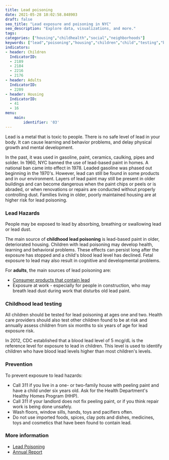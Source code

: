 ```yaml
---
title: Lead poisoning
date: 2021-05-28 18:02:58.848903
draft: false
seo_title: "Lead exposure and poisoning in NYC"
seo_description: "Explore data, visualizations, and more."
tags: 
categories: ["housing","childhealth","social","neighborhoods"]
keywords: ["lead","poisoning","housing","children","child","testing","blood"]
indicators:
- header: Children
  IndicatorID:
  - 2189
  - 2184
  - 2216
  - 2176
- header: Adults
  IndicatorID:
  - 2209
- header: Housing
  IndicatorID: 
  - 41
  - 16
menu:
    main:
        identifier: '03'
---
```


Lead is a metal that is toxic to people. There is no safe level of lead in your body. It can cause learning and behavior problems, and delay physical growth and mental development.

In the past, it was used in gasoline, paint, ceramics, caulking, pipes and solder. In 1960, NYC banned the use of lead-based paint in homes. A national ban came into effect in 1978. Leaded gasoline was phased out beginning in the 1970's. However, lead can still be found in some products and in our environment.  Layers of lead paint may still be present in older buildings and can become dangerous when the paint chips or peels or is abraded, or when renovations or repairs are conducted without properly controlling dust. Families living in older, poorly maintained housing are at higher risk for lead poisoning.

### Lead Hazards 
People may be exposed to lead by absorbing, breathing or swallowing lead or lead dust. 

The main source of **childhood lead poisoning** is lead-based paint in older, deteriorated housing. Children with lead poisoning may develop health, learning and behavioral problems. These effects can persist long after the exposure has stopped and a child's blood lead level has declined. Fetal exposure to lead may also result in cognitive and developmental problems.

For **adults**, the main sources of lead poisoning are:
- [Consumer products that contain lead](https://www1.nyc.gov/site/doh/health/health-topics/lead-poisoning-hazardous-consumer-products.page) 
- Exposure at work - especially for people in construction, who may breath lead dust during work that disturbs old lead paint.  

### Childhood lead testing
All children should be tested for lead poisoning at ages one and two. Health care providers should also test other children found to be at risk and annually assess children from six months to six years of age for lead exposure risk.

In 2012, CDC established that a blood lead level of 5 mcg/dL is the reference level for exposure to lead in children. This level is used to identify children who have blood lead levels higher than most children's levels.

### Prevention
To prevent exposure to lead hazards:
* Call 311 if you live in a one- or two-family house with peeling paint and have a child under six years old. Ask for the Health Department's Healthy Homes Program (HHP).
* Call 311 if your landlord does not fix peeling paint, or if you think repair work is being done unsafely.
* Wash floors, window sills, hands, toys and pacifiers often.
* Do not use imported foods, spices, clay pots and dishes, medicines, toys and cosmetics that have been found to contain lead.

### More information
- [Lead Poisoning](http://www1.nyc.gov/site/doh/health/health-topics/lead-poisoning-children-and-lead-poisoning.page)
- [Annual Report](https://www1.nyc.gov/site/doh/data/data-sets/lead-pubs.page)